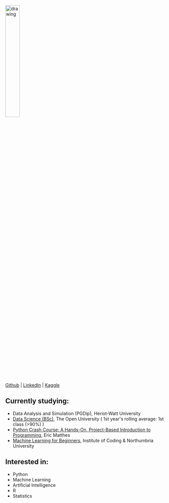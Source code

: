 <img src="https://avatars.githubusercontent.com/u/78966278?v=4" alt="drawing" width="30%"/>  

[Github](https://github.com/CSpanias) | [LinkedIn](https://www.linkedin.com/in/charalamposspanias/) | [Kaggle](https://www.kaggle.com/cspanias)  

## Currently studying:
- Data Analysis and Simulation (PGDip), Heriot-Watt University
- [Data Science (BSc)](https://www.open.ac.uk/courses/statistics/degrees/bsc-data-science-r38), The Open University ( 1st year's rolling average: 1st class (>90%) )
- [Python Crash Course: A Hands-On, Project-Based Introduction to Programming](https://nostarch.com/pythoncrashcourse2e), Eric Matthes
- [Machine Learning for Beginners](https://instituteofcoding.org/courses/course/northumbria-university-machine-learning-for-beginners/), Institute of Coding & Northumbria University

## Interested in: 
- Python
- Machine Learning
- Artificial Intelligence
- R
- Statistics
